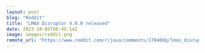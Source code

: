 ```yaml
---
layout: post
blog: "Reddit"
title: "LMAX Disruptor 4.0.0 released"
date: 2023-10-05T00:45:14Z
image: images/reddit.png
remote_url: "https://www.reddit.com/r/java/comments/17040dq/lmax_disruptor_400_released/"
---
```

